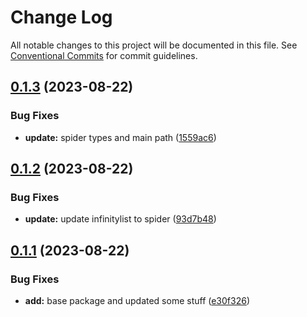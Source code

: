 # Change Log

All notable changes to this project will be documented in this file.
See [Conventional Commits](https://conventionalcommits.org) for commit guidelines.

## [0.1.3](https://github.com/InfinityBotList/node-sdk/compare/v0.1.2...v0.1.3) (2023-08-22)

### Bug Fixes

-   **update:** spider types and main path ([1559ac6](https://github.com/InfinityBotList/node-sdk/commit/1559ac635203871247c48719dff394d8afe3ba69))

## [0.1.2](https://github.com/InfinityBotList/node-sdk/compare/v0.1.1...v0.1.2) (2023-08-22)

### Bug Fixes

-   **update:** update infinitylist to spider ([93d7b48](https://github.com/InfinityBotList/node-sdk/commit/93d7b486bd57e1a6596a5973a8bf5d9046a47bbc))

## [0.1.1](https://github.com/InfinityBotList/node-sdk/compare/v0.1.0...v0.1.1) (2023-08-22)

### Bug Fixes

-   **add:** base package and updated some stuff ([e30f326](https://github.com/InfinityBotList/node-sdk/commit/e30f3265f777f66c641129651e0db05985f7c7a0))
